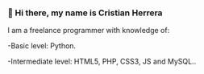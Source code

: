 ### 👋 Hi there, my name is Cristian Herrera

I am a freelance programmer with knowledge of:

-Basic level: Python.

-Intermediate level: HTML5, PHP, CSS3, JS and MySQL..

<!--
**CristianH577/CristianH577** is a ✨ _special_ ✨ repository because its `README.md` (this file) appears on your GitHub profile.

Here are some ideas to get you started:

- 🔭 I’m currently working on ...
- 🌱 I’m currently learning ...
- 👯 I’m looking to collaborate on ...
- 🤔 I’m looking for help with ...
- 💬 Ask me about ...
- 📫 How to reach me: ...
- 😄 Pronouns: ...
- ⚡ Fun fact: ...
-->
